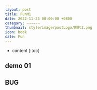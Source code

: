 ```yaml
---
layout: post
title: FunM1
date: 2022-11-23 00:00:00 +0800
category: ~~~~~~
thumbnail: style/image/postLogo/图片2.png
icon: book
cate: Fun
---
```



* content
{:toc}

## demo 01

<div id="canva_container" style="width:100%;"></div>
<!-- <script src="../jsfun/ploter.js"></script> -->
<script src="{{ '/jsfun/ideaSampler.js' | prepend: site.baseurl    }}   "></script>
<script>
// add_game_canvas_to_container("canva_container")
get_element_table( "{{ '/jsfun/idea_element.md' | prepend: site.baseurl    }}   " )
</script>



## BUG 

